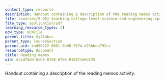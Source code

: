 ```yaml
---
content_type: resource
description: Handout containing a description of the reading memos activity.
file: /courses/5-95j-teaching-college-level-science-and-engineering-spring-2009/ddcd75dd0cb507d667e6815871e6d725_MIT5_95js09_res03.pdf
file_type: application/pdf
learning_resource_types: []
ocw_type: OCWFile
parent_title: Syllabus
parent_type: CourseSection
parent_uid: ba090722-0661-9b08-9574-d25bbee792cc
resourcetype: Document
title: Reading memos
uid: ddcd75dd-0cb5-07d6-67e6-815871e6d725
---
```

Handout containing a description of the reading memos activity.